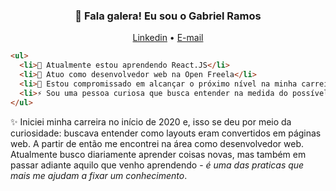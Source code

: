 <h3 align="center">👋 Fala galera! Eu sou o Gabriel Ramos</h3>
<p align="center">
  <a href="https://www.linkedin.com/in/sou-gabriel/">Linkedin</a> •
  <a href="mailto:dev.gabrielramos@gmail.com">E-mail</a>
</p>

```html
<ul>
  <li>🌱 Atualmente estou aprendendo React.JS</li>
  <li>🔭 Atuo como desenvolvedor web na Open Freela</li>
  <li>💪 Estou compromissado em alcançar o próximo nível na minha carreira como desenvolvedor</li>
  <li>⚡ Sou uma pessoa curiosa que busca entender na medida do possível os bastidores de um código</li>
</ul>

```

✨ Iniciei minha carreira no início de 2020 e, isso se deu por meio da curiosidade: buscava entender como layouts eram convertidos em páginas web. A partir de então me encontrei na área como desenvolvedor web. Atualmente busco diariamente aprender coisas novas, mas também em passar adiante aquilo que venho aprendendo - <em>é uma das praticas que mais me ajudam a fixar um conhecimento</em>.
